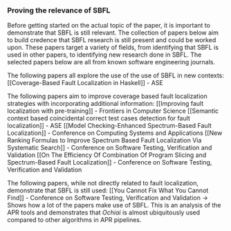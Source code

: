 ### Proving the relevance of SBFL
Before getting started on the actual topic of the paper, it is important to demonstrate that SBFL is still relevant. The collection of papers below aim to build credence that SBFL research is still present and could be worked upon. These papers target a variety of fields, from identifying that SBFL is used in other papers, to identifying new research done in SBFL. The selected papers below are all from known software engineering journals.

The following papers all explore the use of the use of SBFL in new contexts:
[[Coverage-Based Fault Localization in Haskell]] - ASE

The following papers aim to improve coverage based fault localization strategies with incorporating additional information:
[[Improving fault localization with pre-training]] - Frontiers in Computer Science
[[Semantic context based coincidental correct test cases detection for fault localization]] - ASE
[[Model Checking-Enhanced Spectrum-Based Fault Localization]] - Conference on Computing Systems and Applications
[[New Ranking Formulas to Improve Spectrum Based Fault Localization Via Systematic Search]] - Conference on Software Testing, Verification and Validation
[[On The Efficiency Of Combination Of Program Slicing and Spectrum-Based Fault Localization]] - Conference on Software Testing, Verification and Validation


The following papers, while not directly related to fault localization, demonstrate that SBFL is still used:
[[You Cannot Fix What You Cannot Find]] - Conference on Software Testing, Verification and Validation
-> Shows how a lot of the papers make use of SBFL. This is an analysis of the APR tools and demonstrates that *Ochiai* is almost ubiquitously used compared to other algorithms in APR pipelines.